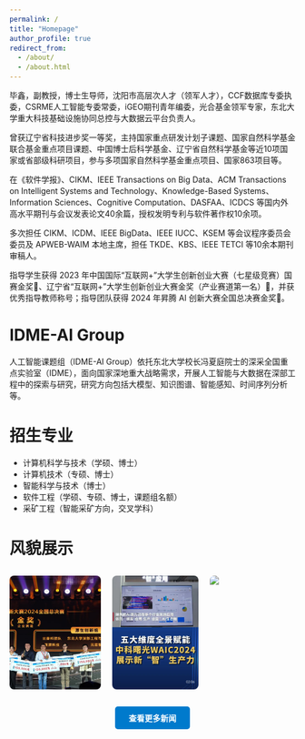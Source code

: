 ```yaml
---
permalink: /
title: "Homepage"
author_profile: true
redirect_from: 
  - /about/
  - /about.html
---
```


毕鑫，副教授，博士生导师，沈阳市高层次人才（领军人才），CCF数据库专委执委，CSRME人工智能专委常委，iGEO期刊青年编委，光合基金领军专家，东北大学重大科技基础设施协同总控与大数据云平台负责人。

曾获辽宁省科技进步奖一等奖，主持国家重点研发计划子课题、国家自然科学基金联合基金重点项目课题、中国博士后科学基金、辽宁省自然科学基金等近10项国家或省部级科研项目，参与多项国家自然科学基金重点项目、国家863项目等。

在《软件学报》、CIKM、IEEE Transactions on Big Data、ACM Transactions on Intelligent Systems and Technology、Knowledge-Based Systems、Information Sciences、Cognitive Computation、DASFAA、ICDCS 等国内外高水平期刊与会议发表论文40余篇，授权发明专利与软件著作权10余项。

多次担任 CIKM、ICDM、IEEE BigData、IEEE IUCC、KSEM 等会议程序委员会委员及 APWEB-WAIM 本地主席，担任 TKDE、KBS、IEEE TETCI 等10余本期刊审稿人。

指导学生获得 2023 年中国国际“互联网+”大学生创新创业大赛（七星级竞赛）国赛金奖🥇、辽宁省“互联网+”大学生创新创业大赛金奖（产业赛道第一名）🥇，并获优秀指导教师称号；指导团队获得 2024 年昇腾 AI 创新大赛全国总决赛金奖🥇。

# IDME-AI Group
人工智能课题组（IDME-AI Group）依托东北大学校长冯夏庭院士的深采全国重点实验室（IDME），面向国家深地重大战略需求，开展人工智能与大数据在深部工程中的探索与研究，研究方向包括大模型、知识图谱、智能感知、时间序列分析等。

# 招生专业
* 计算机科学与技术（学硕、博士）
* 计算机技术（专硕、博士）
* 智能科学与技术（博士）
* 软件工程（学硕、专硕、博士，课题组名额）
* 采矿工程（智能采矿方向，交叉学科）

<style>
  #lightbox {
    position: fixed;
    z-index: 9999;
    display: none;
    top: 0; left: 0;
    width: 100%; height: 100%;
    background: rgba(0,0,0,0.85);
    justify-content: center;
    align-items: center;
    flex-direction: column;
    padding: 30px 20px;
    text-align: center;
    color: white;
    display: none;
}
  #lightbox img {
    max-width: 90%;
    max-height: 70%;
    border-radius: 10px;
    box-shadow: 0 0 25px #fff;
    margin-bottom: 20px;
}
  #lightbox-desc {
    max-width: 850px;
    font-size: 1.1em;
    line-height: 1.6;
    background: rgba(0,0,0,0.4);
    padding: 15px 25px;
    border-radius: 10px;
}
  .hover-zoom {
    transition: transform 0.3s ease, box-shadow 0.3s ease;
  }

  .hover-zoom:hover {
    transform: scale(1.05);
    box-shadow: 0 0 10px rgba(0, 0, 0, 0.15);
  }
</style>
<script>
  function openLightbox(src, desc = '') {
    const lightbox = document.getElementById("lightbox");
    const lightboxImg = document.getElementById("lightbox-img");
    const lightboxDesc = document.getElementById("lightbox-desc");

    lightbox.style.display = "flex";
    lightboxImg.src = src;
    lightboxDesc.innerHTML = desc;
  }
</script>

# 风貌展示

<div style="display: flex; flex-wrap: wrap; justify-content: space-between; gap: 20px; margin-top: 30px;">
  <img src="/images/news/202412-孙彬弘-昇腾AI创新大赛全国总决赛金奖.jpg" 
       class="hover-zoom"
       style="flex: 1 1 30%; max-width: 32%; height: 200px; object-fit: cover; border-radius: 8px; cursor: pointer;" 
       onclick="openLightbox(this.src, '2024年12月19日，毕鑫指导学生孙彬弘等人获昇腾AI创新大赛全国总决赛金奖')">
  <img src="/images/news/202407-世界人工智能大会展示.jpg"
       class="hover-zoom"
       style="flex: 1 1 30%; max-width: 32%; height: 200px; object-fit: cover; border-radius: 8px; cursor: pointer;"
       onclick="openLightbox(this.src, '课题组研发的TBM岩渣三维形态智能评估系统在2024年世界人工智能大会的曙光展台进行展示，并得到中国新闻网报道')">
  <img src="/images/news/202312-毕鑫-中国国际大学生创新大赛国赛金奖.jpg"
       class="hover-zoom"
       style="flex: 1 1 30%; max-width: 32%; height: 200px; object-fit: cover; border-radius: 8px; cursor: pointer;"
       onclick="openLightbox(this.src, '2023年12月6日，毕鑫指导张伟博士等人获中国国际大学生创新大赛（原互联网+竞赛，七星级顶级竞赛）国赛金奖')">
</div>

<div style="text-align: center; margin-top: 30px;">
  <a href="/news/" style="display: inline-block; padding: 10px 24px; background-color: #007acc; color: white; text-decoration: none; border-radius: 5px; font-weight: bold;">
    查看更多新闻
  </a>
</div>

<div id="lightbox" onclick="this.style.display='none'">
  <img id="lightbox-img" src="" alt="full image" />
  <div id="lightbox-desc"></div>
</div>


